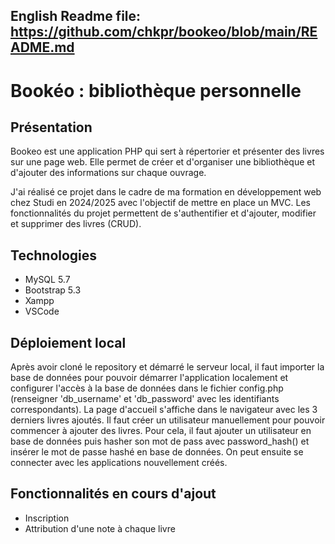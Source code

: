 ## English Readme file: https://github.com/chkpr/bookeo/blob/main/README.md

# Bookéo : bibliothèque personnelle

## Présentation

Bookeo est une application PHP qui sert à répertorier et présenter des livres sur une page web. Elle permet de créer et d'organiser une bibliothèque et d'ajouter des informations sur chaque ouvrage.

J'ai réalisé ce projet dans le cadre de ma formation en développement web chez Studi en 2024/2025 avec l'objectif de mettre en place un MVC. Les fonctionnalités du projet permettent de s'authentifier et d'ajouter, modifier et supprimer des livres (CRUD).

## Technologies

- MySQL 5.7
- Bootstrap 5.3
- Xampp
- VSCode

## Déploiement local

Après avoir cloné le repository et démarré le serveur local, il faut importer la base de données pour pouvoir démarrer l'application localement et configurer l'accès à la base de données dans le fichier config.php (renseigner 'db_username' et 'db_password' avec les identifiants correspondants).
La page d'accueil s'affiche dans le navigateur avec les 3 derniers livres ajoutés.
Il faut créer un utilisateur manuellement pour pouvoir commencer à ajouter des livres. Pour cela, il faut ajouter un utilisateur en base de données puis hasher son mot de pass avec password_hash() et insérer le mot de passe hashé en base de données. On peut ensuite se connecter avec les applications nouvellement créés.

## Fonctionnalités en cours d'ajout

- Inscription
- Attribution d'une note à chaque livre
